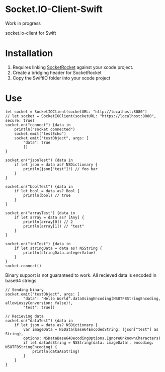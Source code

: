 Socket.IO-Client-Swift
======================

Work in progress

socket.io-client for Swift

Installation
============
1. Requires linking [SocketRocket](https://github.com/square/SocketRocket) against your xcode project.
2. Create a bridging header for SocketRocket
3. Copy the SwiftIO folder into your xcode project

Use
===

```
let socket = SocketIOClient(socketURL: "http://localhost:8080")
// let socket = SocketIOClient(socketURL: "https://localhost:8080", secure: true)
socket.on("connect") {data in
    println("socket connected")
    socket.emit("testEcho")
    socket.emit("testObject", args: [
        "data": true
        ])
}

socket.on("jsonTest") {data in
    if let json = data as? NSDictionary {
        println(json["test"]!) // foo bar
    }
}

socket.on("boolTest") {data in
    if let bool = data as? Bool {
        println(bool) // true
    }
}

socket.on("arrayTest") {data in
    if let array = data as? [Any] {
        println(array[0]) // 2
        println(array[1]) // "test"
    }
}

socket.on("intTest") {data in
    if let stringData = data as? NSString {
        println(stringData.integerValue)
    }
}
socket.connect()
```

Binary support is not guaranteed to work. All recieved data is encoded in base64 strings.
```
// Sending binary
socket.emit("testObject", args: [
        "data": "Hello World".dataUsingEncoding(NSUTF8StringEncoding, allowLossyConversion: false)!,
        "test": true])
        
// Recieving data
socket.on("dataTest") {data in
    if let json = data as? NSDictionary {
        var imageData = NSData(base64EncodedString: (json["test"] as String),
        options: NSDataBase64DecodingOptions.IgnoreUnknownCharacters)
        if let dataAsString = NSString(data: imageData!, encoding: NSUTF8StringEncoding) {
            println(dataAsString)
        }
    }
}
```
